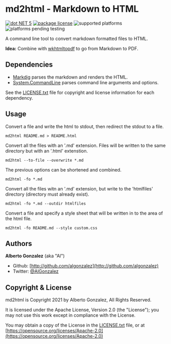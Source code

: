 # md2html - Markdown to HTML

[![dot NET 5](https://img.shields.io/badge/.NET-5.0-orange.svg)](https://dotnet.microsoft.com/download/dotnet/5.0)
[![package license](https://img.shields.io/github/license/algonzalez/md-to-html.svg)](LICENSE.txt)
![supported platforms](https://img.shields.io/badge/platforms-windows-lightgray.svg)
![platforms pending testing](https://img.shields.io/badge/platforms%20pending%20testing-linux%20%7C%20macos-lightgray.svg)

A command line tool to convert markdown formatted files to HTML.

**Idea:** Combine with [wkhtmltopdf](https://wkhtmltopdf.org/) to go from Markdown to PDF.

## Dependencies

- [Markdig](https://github.com/xoofx/markdig) parses the markdown and renders the HTML.
- [System.CommandLine](https://github.com/dotnet/command-line-api) parses command line arguments and options.

See the [LICENSE.txt](LICENSE.txt) file for copyright and license information for each dependency. 

## Usage

Convert a file and write the html to stdout, then redirect the stdout to a file.
```
md2html README.md > README.html
```

Convert all the files with an '.md' extension. Files will be written to the same directory but with an '.html' extenstion.
```
md2html --to-file --overwrite *.md
```

The previous options can be shortened and combined.
```
md2html -fo *.md
```

Convert all the files witn an '.md' extension, but write to the 'htmlfiles' directory (directory must already exist).
```
md2html -fo *.md --outdir htmlfiles
```

Convert a file and specify a style sheet that will be written in to the <head> area of the html file.
```
md2html -fo README.md --style custom.css
```

## Authors

**Alberto Gonzalez** (aka "Al")

  - Github: [http://github.com/algonzalez](http://github.com/algonzalez)
  - Twitter: [@AlGonzalez](http://twitter.com/algonzalez)

## Copyright & License

md2html is Copyright 2021 by Alberto Gonzalez, All Rights Reserved.

It is licensed under the Apache License, Version 2.0 (the "License"); you may not use this work except in compliance with the License. 

You may obtain a copy of the License in the [LICENSE.txt](LICENSE.txt) file, or at [https://opensource.org/licenses/Apache-2.0](https://opensource.org/licenses/Apache-2.0)
